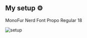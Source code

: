 ## My setup ⚙️
  MonoFur Nerd Font Propo Regular 18

![setup](https://github.com/krishna1m/dotfiles/assets/50876662/1503fd2a-2162-4d74-91e2-ac5bbd2eabaf)
